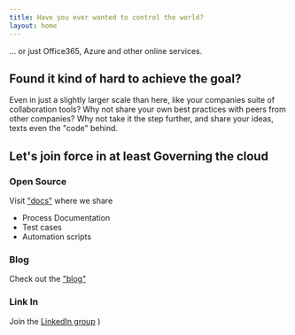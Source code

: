 ```yaml
---
title: Have you ever wanted to control the world? 
layout: home
---
```


... or just Office365, Azure and other online services.

## Found it kind of hard to achieve the goal?
Even in just a slightly larger scale than here, like your companies suite of collaboration tools? Why not share your own best practices with peers from other companies?  Why not take it the step further, and share your ideas, texts even the "code" behind.

## Let's join force in at least Governing the cloud

### Open Source 
Visit ["docs"](http://hexatown.com/docs) where we share 

- Process Documentation
- Test cases
- Automation scripts

### Blog
Check out the ["blog"](https://blog.hexatown.com)

### Link In 

Join the  [LinkedIn group](https://www.linkedin.com/groups/13551971) )

<!--
 <div class="posts">
   {% for post in site.posts %}
     <article class="post">
 
       <h1><a href="{{ site.baseurl }}{{ post.url }}">{{ post.title }}</a></h1>
 
       <div class="entry">
         {{ post.excerpt }}
       </div>
 
       <a href="{{ site.baseurl }}{{ post.url }}" class="read-more">Read More</a>
     </article>
   {% endfor %}
 </div>
 <div>
 
 -->
